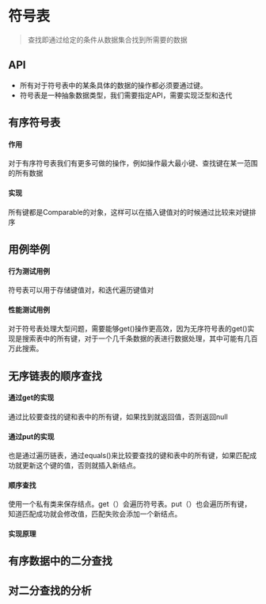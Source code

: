 # 符号表

> 查找即通过给定的条件从数据集合找到所需要的数据

## API

- 所有对于符号表中的某条具体的数据的操作都必须要通过键。
- 符号表是一种抽象数据类型，我们需要指定API，需要实现泛型和迭代

## 有序符号表

#### 作用

对于有序符号表我们有更多可做的操作，例如操作最大最小键、查找键在某一范围的所有数据

#### 实现

所有键都是Comparable的对象，这样可以在插入键值对的时候通过比较来对键排序

## 用例举例

#### 行为测试用例

符号表可以用于存储键值对，和迭代遍历键值对

#### 性能测试用例

对于符号表处理大型问题，需要能够get()操作更高效，因为无序符号表的get()实现是搜索表中的所有键，对于一个几千条数据的表进行数据处理，其中可能有几百万此搜索。

## 无序链表的顺序查找

#### 通过get的实现

通过比较要查找的键和表中的所有键，如果找到就返回值，否则返回null

#### 通过put的实现

也是通过遍历链表，通过equals()来比较要查找的键和表中的所有键，如果匹配成功就更新这个键的值，否则就插入新结点。

#### 顺序查找

使用一个私有类来保存结点。get（）会遍历符号表。put（）也会遍历所有键，知道匹配成功就会修改值，匹配失败会添加一个新结点。

#### 实现原理



## 有序数据中的二分查找

## 对二分查找的分析